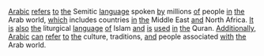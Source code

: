 [Arabic](./arabic.md) [refers](./refers.md) [to](./to.md) [the](./the.md) Semitic [language](./language.md) spoken [by](./by.md) millions [of](./of.md) people [in](./in.md) [the](./the.md) Arab world, [which](./which.md) includes countries [in](./in.md) [the](./the.md) Middle East [and](./and.md) North Africa. [It](./it.md) [is](./is.md) [also](./also.md) [the](./the.md) liturgical [language](./language.md) [of](./of.md) Islam [and](./and.md) [is](./is.md) [used](./used.md) [in](./in.md) [the](./the.md) Quran. [Additionally,](./additionally.md) [Arabic](./arabic.md) [can](./can.md) [refer](./refer.md) [to](./to.md) [the](./the.md) culture, traditions, [and](./and.md) people associated [with](./with.md) [the](./the.md) Arab world.